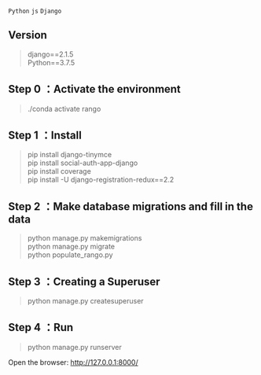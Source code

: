 
`Python` `js` `Django` 

## **Version** 
>  django==2.1.5  
>  Python==3.7.5  
>  
## **Step 0** ：Activate the environment
>  ./conda activate rango

## **Step 1** ：Install
>  pip install django-tinymce  
>  pip install social-auth-app-django  
>  pip install coverage  
>  pip install -U django-registration-redux==2.2  

## **Step 2** ：Make database migrations and fill in the data
>  python manage.py makemigrations  
>  python manage.py migrate  
>  python populate_rango.py  


## **Step 3** ：Creating a Superuser
>  python manage.py createsuperuser  

## **Step 4** ：Run
>  python manage.py runserver  


Open the browser: http://127.0.0.1:8000/
